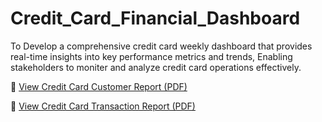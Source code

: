 # Credit_Card_Financial_Dashboard
To Develop a comprehensive credit card weekly dashboard that 
provides real-time insights into key performance metrics and trends,
Enabling stakeholders to moniter and analyze credit card operations effectively.




📄 [View Credit Card Customer Report (PDF)](./Credit_Card_Customer_Report.pdf)

📄 [View Credit Card Transaction Report (PDF)](./Credit_Card_Transaction_Report.pdf)



